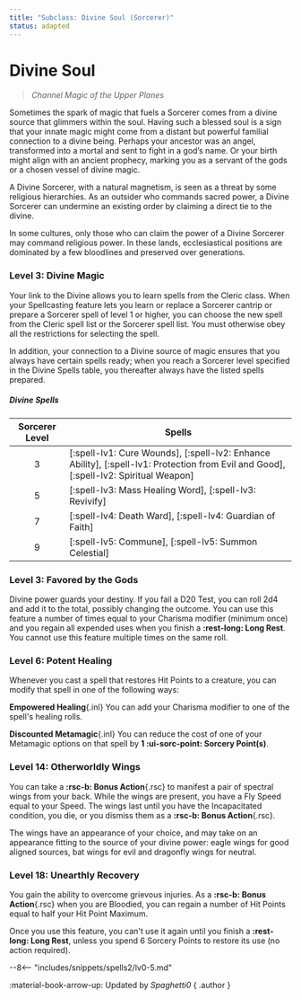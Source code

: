 ```yaml
---
title: "Subclass: Divine Soul (Sorcerer)"
status: adapted
---
```


<p style="display:none">
Channel Magic of the Upper Planes
</p>

# Divine Soul

> *Channel Magic of the Upper Planes*

Sometimes the spark of magic that fuels a Sorcerer comes from a divine source that glimmers within the soul. Having such a blessed soul is a sign that your innate magic might come from a distant but powerful familial connection to a divine being. Perhaps your ancestor was an angel, transformed into a mortal and sent to fight in a god’s name. Or your birth might align with an ancient prophecy, marking you as a servant of the gods or a chosen vessel of divine magic.

A Divine Sorcerer, with a natural magnetism, is seen as a threat by some religious hierarchies. As an outsider who commands sacred power, a Divine Sorcerer can undermine an existing order by claiming a direct tie to the divine.

In some cultures, only those who can claim the power of a Divine Sorcerer may command religious power. In these lands, ecclesiastical positions are dominated by a few bloodlines and preserved over generations.

### Level 3: Divine Magic

Your link to the Divine allows you to learn spells from the Cleric class. When your Spellcasting feature lets you learn or replace a Sorcerer cantrip or prepare a Sorcerer spell of level 1 or higher, you can choose the new spell from the Cleric spell list or the Sorcerer spell list. You must otherwise obey all the restrictions for selecting the spell.

In addition, your connection to a Divine source of magic ensures that you always have certain spells ready; when you reach a Sorcerer level specified in the Divine Spells table, you thereafter always have the listed spells prepared.

##### Divine Spells

| Sorcerer Level | Spells |
|:-:|---|
| 3 | [:spell-lv1: Cure Wounds], [:spell-lv2: Enhance Ability], [:spell-lv1: Protection from Evil and Good], [:spell-lv2: Spiritual Weapon] |
| 5 | [:spell-lv3: Mass Healing Word], [:spell-lv3: Revivify] |
| 7 | [:spell-lv4: Death Ward], [:spell-lv4: Guardian of Faith] |
| 9 | [:spell-lv5: Commune], [:spell-lv5: Summon Celestial] |

### Level 3: Favored by the Gods

Divine power guards your destiny. If you fail a D20 Test, you can roll 2d4 and add it to the total, possibly changing the outcome. You can use this feature a number of times equal to your Charisma modifier (minimum once) and you regain all expended uses when you finish a **:rest-long: Long Rest**. You cannot use this feature multiple times on the same roll.

### Level 6: Potent Healing

Whenever you cast a spell that restores Hit Points to a creature, you can modify that spell in one of the following ways:

**Empowered Healing**{.inl} You can add your Charisma modifier to one of the spell's healing rolls.

**Discounted Metamagic**{.inl} You can reduce the cost of one of your Metamagic options on that spell by **1 :ui-sorc-point: Sorcery Point(s)**.

### Level 14: Otherworldly Wings

You can take a **:rsc-b: Bonus Action**{.rsc} to manifest a pair of spectral wings from your back. While the wings are present, you have a Fly Speed equal to your Speed. The wings last until you have the Incapacitated condition, you die, or you dismiss them as a  **:rsc-b: Bonus Action**{.rsc}.

The wings have an appearance of your choice, and may take on an appearance fitting to the source of your divine power: eagle wings for good aligned sources, bat wings for evil and dragonfly wings for neutral.

### Level 18: Unearthly Recovery

You gain the ability to overcome grievous injuries. As a **:rsc-b: Bonus Action**{.rsc} when you are Bloodied, you can regain a number of Hit Points equal to half your Hit Point Maximum.

Once you use this feature, you can't use it again until you finish a **:rest-long: Long Rest**, unless you spend 6 Sorcery Points to restore its use (no action required).

--8<-- "includes/snippets/spells2/lv0-5.md"

:material-book-arrow-up: Updated by *Spaghetti0*
{ .author }
